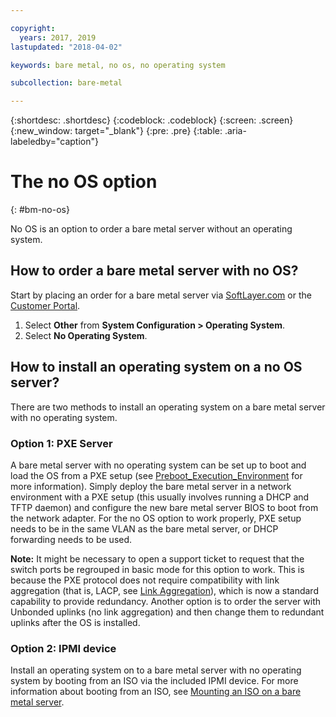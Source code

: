 ```yaml
---

copyright:
  years: 2017, 2019
lastupdated: "2018-04-02"

keywords: bare metal, no os, no operating system

subcollection: bare-metal

---
```


{:shortdesc: .shortdesc}
{:codeblock: .codeblock}
{:screen: .screen}
{:new_window: target="_blank"}
{:pre: .pre}
{:table: .aria-labeledby="caption"}

# The no OS option
{: #bm-no-os}

No OS is an option to order a bare metal server without an operating system.

## How to order a bare metal server with no OS?

Start by placing an order for a bare metal server via [SoftLayer.com](http://www.softlayer.com/) or the [Customer Portal](https://control.softlayer.com).

1. Select **Other** from **System Configuration > Operating System**.
2. Select **No Operating System**.

## How to install an operating system on a no OS server?

There are two methods to install an operating system on a bare metal server with no operating system.

### Option 1: PXE Server

A bare metal server with no operating system can be set up to boot and load the OS from a PXE setup (see [Preboot_Execution_Environment](http://en.wikipedia.org/wiki/Preboot_Execution_Environment) for more information). Simply deploy the bare metal server in a network environment with a PXE setup (this usually involves running a DHCP and TFTP daemon) and configure the new bare metal server BIOS to boot from the network adapter. For the no OS option to work properly, PXE setup needs to be in the same VLAN as the bare metal server, or DHCP forwarding needs to be used.

**Note:** It might be necessary to open a support ticket to request that the switch ports be regrouped in basic mode for this option to work. This is because the PXE protocol does not require compatibility with link aggregation (that is, LACP, see [Link Aggregation](http://en.wikipedia.org/wiki/Link_aggregation)), which is now a standard capability to provide redundancy. Another option is to order the server with Unbonded uplinks (no link aggregation) and then change them to redundant uplinks after the OS is installed.

### Option 2: IPMI device

Install an operating system on to a bare metal server with no operating system by booting from an ISO via the included IPMI device. For more information about booting from an ISO, see [Mounting an ISO on a bare metal server](/docs/bare-metal?topic=bare-metal-mounting-an-iso-on-a-bare-metal-server).
